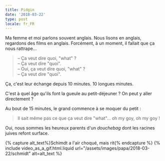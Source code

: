 ```yaml
---
title: Pidgin
date: '2018-03-22'
type: post
locale: fr_FR
---
```


Ma femme et moi parlons souvent anglais. Nous lisons en anglais, regardons des films en anglais. Forcément, à un moment, il fallait que ça nous rattrape…

<!-- more -->

> – Ça veut dire quoi, "what" ?  
> – Ça veut dire "quoi".  
> – Oui, ça veut dire quoi, "what" ?  
> – Ça veut dire "quoi".

Ça, c'est leur échange depuis 10 minutes. 10 longues minutes.

C'est à quel âge qu'ils font la gueule au petit-déjeuner ? On peut y aller directement ?

Au bout de 15 minutes, le grand commence à se moquer du petit :

> Il sait même pas ce que ça veut dire "what"… oh my goy, oh my goy !

Oui, nous sommes les heureux parents d'un _douchebag_ dont les racines juives refont surface.

{% capture alt_text%}Schimdt a l'air choqué, mais rit{% endcapture %}
{% include video_as_a_gif.html.liquid
url="/assets/images/papa/2018-03-22/schmidt"
alt=alt_text
%}